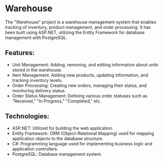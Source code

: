 # Warehouse  
The "Warehouse" project is a warehouse management system that enables tracking of inventory, product management, and order processing. It has been built using ASP.NET, utilizing the Entity Framework for database management with PostgreSQL.

## Features:  
- Unit Management: Adding, removing, and editing information about units stored in the warehouse.  
- Item Management: Adding new products, updating information, and tracking inventory levels.  
- Order Processing: Creating new orders, managing their status, and monitoring delivery status.  
- Order Status Management: Defining various order statuses such as "Received," "In Progress," "Completed," etc.  

## Technologies:  
- ASP.NET: Utilized for building the web application.  
- Entity Framework: ORM (Object-Relational Mapping) used for mapping application objects to the database structure.  
- C#: Programming language used for implementing business logic and application controllers.  
- PostgreSQL: Database management system.  
